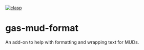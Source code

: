 [![clasp](https://img.shields.io/badge/built%20with-clasp-4285f4.svg)](https://github.com/google/clasp)
# gas-mud-format
An add-on to help with formatting and wrapping text for MUDs.

